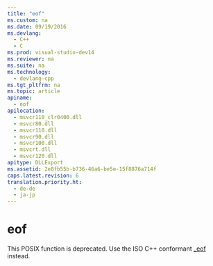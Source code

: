 ```yaml
---
title: "eof"
ms.custom: na
ms.date: 09/19/2016
ms.devlang: 
  - C++
  - C
ms.prod: visual-studio-dev14
ms.reviewer: na
ms.suite: na
ms.technology: 
  - devlang-cpp
ms.tgt_pltfrm: na
ms.topic: article
apiname: 
  - eof
apilocation: 
  - msvcr110_clr0400.dll
  - msvcr80.dll
  - msvcr110.dll
  - msvcr90.dll
  - msvcr100.dll
  - msvcrt.dll
  - msvcr120.dll
apitype: DLLExport
ms.assetid: 2e8fb55b-b736-46a6-be5e-15f8876a714f
caps.latest.revision: 6
translation.priority.ht: 
  - de-de
  - ja-jp
---
```

# eof
This POSIX function is deprecated. Use the ISO C++ conformant [_eof](../vs140/_eof.md) instead.